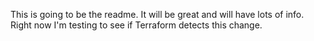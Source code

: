 This is going to be the readme.
It will be great and will have lots of info. Right now I'm testing to see if Terraform detects this change.
